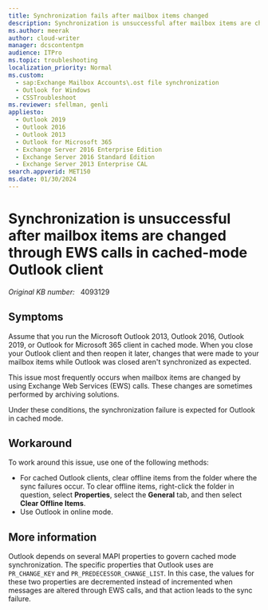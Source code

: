 ```yaml
---
title: Synchronization fails after mailbox items changed
description: Synchronization is unsuccessful after mailbox items are changed through EWS calls in cached mode Outlook client. Provides a workaround.
ms.author: meerak
author: cloud-writer
manager: dcscontentpm
audience: ITPro
ms.topic: troubleshooting
localization_priority: Normal
ms.custom: 
  - sap:Exchange Mailbox Accounts\.ost file synchronization
  - Outlook for Windows
  - CSSTroubleshoot
ms.reviewer: sfellman, genli
appliesto: 
  - Outlook 2019
  - Outlook 2016
  - Outlook 2013
  - Outlook for Microsoft 365
  - Exchange Server 2016 Enterprise Edition
  - Exchange Server 2016 Standard Edition
  - Exchange Server 2013 Enterprise CAL
search.appverid: MET150
ms.date: 01/30/2024
---
```

# Synchronization is unsuccessful after mailbox items are changed through EWS calls in cached-mode Outlook client

_Original KB number:_ &nbsp; 4093129

## Symptoms

Assume that you run the Microsoft Outlook 2013, Outlook 2016, Outlook 2019, or Outlook for Microsoft 365 client in cached mode. When you close your Outlook client and then reopen it later, changes that were made to your mailbox items while Outlook was closed aren't synchronized as expected.

This issue most frequently occurs when mailbox items are changed by using Exchange Web Services (EWS) calls. These changes are sometimes performed by archiving solutions.

Under these conditions, the synchronization failure is expected for Outlook in cached mode.

## Workaround

To work around this issue, use one of the following methods:

- For cached Outlook clients, clear offline items from the folder where the sync failures occur. To clear offline items, right-click the folder in question, select **Properties**, select the **General** tab, and then select **Clear Offline Items**.
- Use Outlook in online mode.

## More information

Outlook depends on several MAPI properties to govern cached mode synchronization. The specific properties that Outlook uses are `PR_CHANGE_KEY` and `PR_PREDECESSOR_CHANGE_LIST`. In this case, the values for these two properties are decremented instead of incremented when messages are altered through EWS calls, and that action leads to the sync failure.
